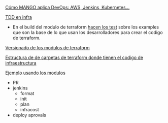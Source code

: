 [Cómo MANGO aplica DevOps: AWS, Jenkins, Kubernetes…](https://youtu.be/61C6wD_y1HA?t=762)

[TDD en infra](https://youtu.be/61C6wD_y1HA?t=984)
- En el build del modulo de terraform [hacen los test](https://youtu.be/61C6wD_y1HA?t=1124) sobre los examples que son la base de lo que usan los desarrolladores para crear el codigo de terraform.

[Versionado de los modulos de terraform](https://youtu.be/61C6wD_y1HA?t=1370)

[Estructura de de carpetas de terraform donde tienen el codigo de infraestructura](https://youtu.be/61C6wD_y1HA?t=1430)

[Ejemplo usando los modulos](https://youtu.be/61C6wD_y1HA?t=1721)

- PR
- jenkins
  - format
  - init
  - plan
  - infracost
- deploy aprovals
